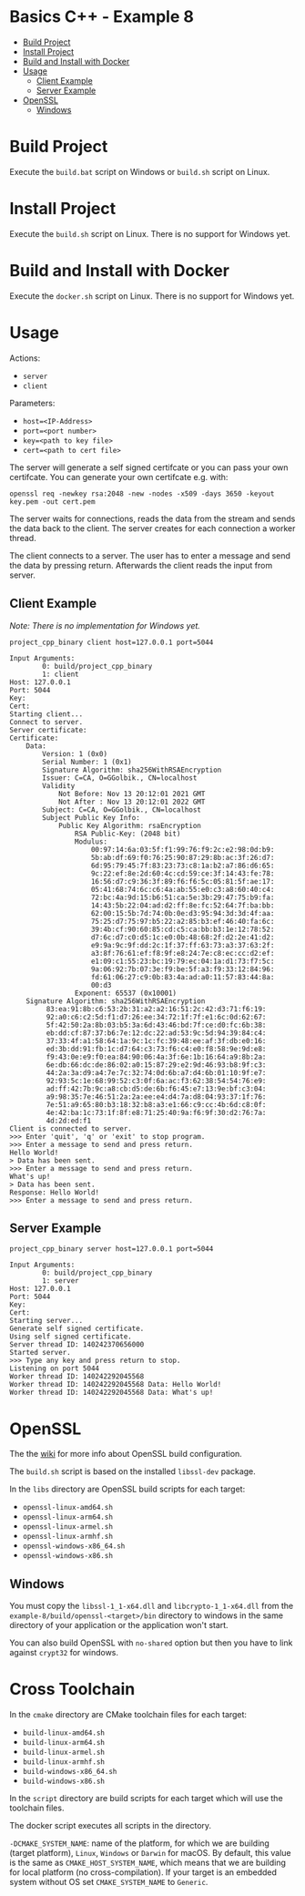 # Basics C++ - Example 8

* [Build Project](#build-project)
* [Install Project](#install-project)
* [Build and Install with Docker](#build-and-install-with-docker)
* [Usage](#usage)
  * [Client Example](#client-example)
  * [Server Example](#server-example)
* [OpenSSL](#openssl)
  * [Windows](#windows)

# Build Project

Execute the `build.bat` script on Windows or `build.sh` script on Linux.

# Install Project

Execute the `build.sh` script on Linux. There is no support for Windows yet.

# Build and Install with Docker

Execute the `docker.sh` script on Linux. There is no support for Windows yet.

# Usage

Actions:
- `server`
- `client`

Parameters:
- `host=<IP-Address>`
- `port=<port number>`
- `key=<path to key file>`
- `cert=<path to cert file>`

The server will generate a self signed certifcate or you can pass your own certifcate.
You can generate your own certifcate e.g. with:
~~~
openssl req -newkey rsa:2048 -new -nodes -x509 -days 3650 -keyout key.pem -out cert.pem
~~~

The server waits for connections, reads the data from the stream and sends the data back to the client.
The server creates for each connection a worker thread.

The client connects to a server.
The user has to enter a message and send the data by pressing return.
Afterwards the client reads the input from server.

## Client Example

*Note: There is no implementation for Windows yet.*
~~~
project_cpp_binary client host=127.0.0.1 port=5044
~~~

~~~
Input Arguments:
        0: build/project_cpp_binary
        1: client
Host: 127.0.0.1
Port: 5044
Key: 
Cert: 
Starting client...
Connect to server.
Server certificate:
Certificate:
    Data:
        Version: 1 (0x0)
        Serial Number: 1 (0x1)
        Signature Algorithm: sha256WithRSAEncryption
        Issuer: C=CA, O=GGolbik., CN=localhost
        Validity
            Not Before: Nov 13 20:12:01 2021 GMT
            Not After : Nov 13 20:12:01 2022 GMT
        Subject: C=CA, O=GGolbik., CN=localhost
        Subject Public Key Info:
            Public Key Algorithm: rsaEncryption
                RSA Public-Key: (2048 bit)
                Modulus:
                    00:97:14:6a:03:5f:f1:99:76:f9:2c:e2:98:0d:b9:
                    5b:ab:df:69:f0:76:25:90:87:29:8b:ac:3f:26:d7:
                    6d:95:79:45:7f:83:23:73:c8:1a:b2:a7:86:d6:65:
                    9c:22:ef:8e:2d:60:4c:cd:59:ce:3f:14:43:fe:78:
                    16:56:d7:c9:36:3f:89:f6:f6:5c:05:81:5f:ae:17:
                    05:41:68:74:6c:c6:4a:ab:55:e0:c3:a8:60:40:c4:
                    72:bc:4a:9d:15:b6:51:ca:5e:3b:29:47:75:b9:fa:
                    14:43:5b:22:04:ad:d2:ff:8e:fc:52:64:7f:ba:bb:
                    62:00:15:5b:7d:74:0b:0e:d3:95:94:3d:3d:4f:aa:
                    75:25:d7:75:97:b5:22:a2:85:b3:ef:46:40:fa:6c:
                    39:4b:cf:90:60:85:cd:c5:ca:bb:b3:1e:12:78:52:
                    d7:6c:d7:c0:d5:1c:e0:0b:48:68:2f:d2:2e:41:d2:
                    e9:9a:9c:9f:dd:2c:1f:37:ff:63:73:a3:37:63:2f:
                    a3:8f:76:61:ef:f8:9f:e8:24:7e:c8:ec:cc:d2:ef:
                    e1:09:c1:55:23:bc:19:79:ec:04:1a:d1:73:f7:5c:
                    9a:06:92:7b:07:3e:f9:be:5f:a3:f9:33:12:84:96:
                    fd:61:06:27:c9:0b:83:4a:ad:a0:11:57:83:44:8a:
                    00:d3
                Exponent: 65537 (0x10001)
    Signature Algorithm: sha256WithRSAEncryption
         83:ea:91:8b:c6:53:2b:31:a2:a2:16:51:2c:42:d3:71:f6:19:
         92:a0:c6:c2:5d:f1:d7:26:ee:34:72:1f:7f:e1:6c:0d:62:67:
         5f:42:50:2a:8b:03:b5:3a:6d:43:46:bd:7f:ce:d0:fc:6b:38:
         eb:dd:cf:87:37:b6:7e:12:dc:22:ad:53:9c:5d:94:39:84:c4:
         37:33:4f:a1:58:64:1a:9c:1c:fc:39:48:ee:af:3f:db:e0:16:
         ed:3b:dd:91:fb:1c:d7:64:c3:73:f6:c4:e0:f8:58:9e:9d:e8:
         f9:43:0e:e9:f0:ea:84:90:06:4a:3f:6e:1b:16:64:a9:8b:2a:
         6e:db:66:dc:de:86:02:a0:15:87:29:e2:9d:46:93:b8:9f:c3:
         44:2a:3a:d9:a4:7e:7c:32:74:0d:6b:a7:d4:6b:01:10:9f:e7:
         92:93:5c:1e:68:99:52:c3:0f:6a:ac:f3:62:38:54:54:76:e9:
         ad:ff:42:7b:9c:a8:cb:d5:de:6b:f6:45:e7:13:9e:bf:c3:04:
         a9:98:35:7e:46:51:2a:2a:ee:e4:d4:7a:d8:04:93:37:1f:76:
         7e:51:a9:65:80:b3:18:32:b8:a3:e1:66:c9:cc:4b:6d:c8:0f:
         4e:42:ba:1c:73:1f:8f:e8:71:25:40:9a:f6:9f:30:d2:76:7a:
         4d:2d:ed:f1
Client is connected to server.
>>> Enter 'quit', 'q' or 'exit' to stop program.
>>> Enter a message to send and press return.
Hello World!
> Data has been sent.
>>> Enter a message to send and press return.
What's up!
> Data has been sent.
Response: Hello World!
>>> Enter a message to send and press return.
~~~

## Server Example

~~~
project_cpp_binary server host=127.0.0.1 port=5044
~~~

~~~
Input Arguments:
        0: build/project_cpp_binary
        1: server
Host: 127.0.0.1
Port: 5044
Key: 
Cert: 
Starting server...
Generate self signed certificate.
Using self signed certificate.
Server thread ID: 140242370656000
Started server.
>>> Type any key and press return to stop.
Listening on port 5044
Worker thread ID: 140242292045568
Worker thread ID: 140242292045568 Data: Hello World!
Worker thread ID: 140242292045568 Data: What's up!
~~~

# OpenSSL

The the [wiki](https://wiki.openssl.org/index.php/Compilation_and_Installation) for more info about OpenSSL build configuration.

The `build.sh` script is based on the installed `libssl-dev` package.

In the `libs` directory are OpenSSL build scripts for each target:
- `openssl-linux-amd64.sh`
- `openssl-linux-arm64.sh`
- `openssl-linux-armel.sh`
- `openssl-linux-armhf.sh`
- `openssl-windows-x86_64.sh`
- `openssl-windows-x86.sh`

## Windows

You must copy the `libssl-1_1-x64.dll` and `libcrypto-1_1-x64.dll` from the `example-8/build/openssl-<target>/bin` directory to windows in the same directory of your application or the application won't start.

You can also build OpenSSL with `no-shared` option but then you have to link against `crypt32` for windows.

# Cross Toolchain

In the `cmake` directory are CMake toolchain files for each target:
- `build-linux-amd64.sh`
- `build-linux-arm64.sh`
- `build-linux-armel.sh`
- `build-linux-armhf.sh`
- `build-windows-x86_64.sh`
- `build-windows-x86.sh`

In the `script` directory are build scripts for each target which will use the toolchain files.

The docker script executes all scripts in the directory.

`-DCMAKE_SYSTEM_NAME`: name of the platform, for which we are building (target platform), `Linux`, `Windows` or `Darwin` for macOS. By default, this value is the same as `CMAKE_HOST_SYSTEM_NAME`, which means that we are building for local platform (no cross-compilation).
If your target is an embedded system without OS set `CMAKE_SYSTEM_NAME` to `Generic`.